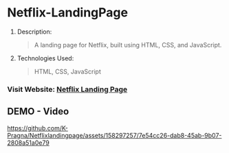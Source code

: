 


# Netflix-LandingPage
1. Description:
   > A landing page for Netflix, built using HTML, CSS, and JavaScript.
2. Technologies Used:
   > HTML, CSS, JavaScript

### Visit Website: [Netflix Landing Page](https://k-pragna.github.io/Netflixlandingpage/NETFLIX%20LANDING%20PAGE/index.html)


## DEMO - Video


https://github.com/K-Pragna/Netflixlandingpage/assets/158297257/7e54cc26-dab8-45ab-9b07-2808a51a0e79



